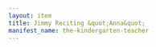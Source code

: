 ```yaml
---
layout: item
title: Jimmy Reciting &quot;Anna&quot;
manifest_name: the-kindergarten-teacher
---
```

<!-- Add an essay or interpretive material below this line,
using HTML or markdown.  Do not modify this file above this line -->
